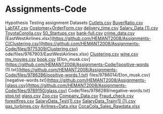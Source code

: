 # Assignments-Code
Hypothesis Testing assignment Datasets
[Cutlets.csv](https://github.com/HEMANT2008/Assignments-Code/files/9730650/Cutlets.csv)
[BuyerRatio.csv](https://github.com/HEMANT2008/Assignments-Code/files/9730661/BuyerRatio.csv)
[LabTAT.csv](https://github.com/HEMANT2008/Assignments-Code/files/9730662/LabTAT.csv)
[Costomer+OrderForm.csv](https://github.com/HEMANT2008/Assignments-Code/files/9730822/Costomer%2BOrderForm.csv)
[delivery_time.csv](https://github.com/HEMANT2008/Assignments-Code/files/9732424/delivery_time.csv)
[Salary_Data (1).csv](https://github.com/HEMANT2008/Assignments-Code/files/9732426/Salary_Data.1.csv)
[ToyotaCorolla.csv](https://github.com/HEMANT2008/Assignments-Code/files/9753601/ToyotaCorolla.csv)
[50_Startups.csv](https://github.com/HEMANT2008/Assignments-Code/files/9753602/50_Startups.csv)
[bank-full.csv](https://github.com/HEMANT2008/Assignments-Code/files/9758693/bank-full.csv)
[crime_data.csv](https://github.com/HEMANT2008/Assignments-Code/files/9767902/crime_data.csv)
[EastWestAirlines.xlsx](https://github.com/HEMANT2008/Assignments-C[Clustering.csv](https://github.com/HEMANT2008/Assignments-Code/files/9775309/Clustering.csv)
ode/files/9767903/EastWestAirlines.xlsx)
[Clustering.csv](https://github.com/HEMANT2008/Assignments-Code/files/9775312/Clustering.csv)
[wine.csv](https://github.com/HEMANT2008/Assignments-Code/files/9777776/wine.csv)
[my_movies.csv](https://github.com/HEMANT2008/Assignments-Code/files/9778790/my_movies.csv)
[book.csv](https://github.com/HEMANT2008/Assignments-Code/files/9778791/book.csv)
[Elon_musk.csv](https://github.com/HEMANT2008/Assignments-Code/[positive-words (1).txt](https://github.com/HEMANT2008/Assignments-Code/files/9786286/positive-words.1.txt)
files/9786014/Elon_musk.csv)
[negative-words.txt](https://github.com/HEMANT2008/Assignments-[glass.csv](https://github.com/HEMANT2008/Assignments-Code/files/9789150/glass.csv)
Code/files/9786289/negative-words.txt)
[stop.txt](https://github.com/HEMANT2008/Assignments-Code/files/9786290/stop.txt)
[glass.csv](https://github.com/HEMANT2008/Assignments-Code/files/9789215/glass.csv)
[Zoo.csv](https://github.com/HEMANT2008/Assignments-Code/files/9789155/Zoo.csv)
[Company_Data.csv](https://github.com/HEMANT2008/Assignments-Code/files/9791225/Company_Data.csv)
[Fraud_check.csv](https://github.com/HEMANT2008/Assignments-Code/files/9791226/Fraud_check.csv)
[forestfires.csv](https://github.com/HEMANT2008/Assignments-Code/files/9921413/forestfires.csv)
[SalaryData_Test(1).csv](https://github.com/HEMANT2008/Assignments-Code/files/9921419/SalaryData_Test.1.csv)
[SalaryData_Train(1) (1).csv](https://github.com/HEMANT2008/Assignments-Code/files/9921470/SalaryData_Train.1.1.csv)
[gas_turbines.csv](https://github.com/HEMANT2008/Assignments-Code/files/9921915/gas_turbines.csv)
[Airlines+Data.xlsx](https://github.com/HEMANT2008/Assignments-Code/files/9925538/Airlines%2BData.xlsx)
[CocaCola_Sales_Rawdata.xlsx](https://github.com/HEMANT2008/Assignments-Code/files/9925539/CocaCola_Sales_Rawdata.xlsx)
